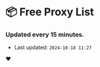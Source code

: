 # :package: Free Proxy List
### Updated every 15 minutes.

- Last updated: `2024-10-18 11:27`

:heart:
